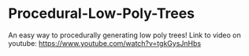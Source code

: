 # Procedural-Low-Poly-Trees

An easy way to procedurally generating low poly trees!
Link to video on youtube: https://www.youtube.com/watch?v=tgkGysJnHbs
